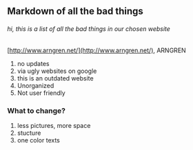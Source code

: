 ## Markdown of all the bad things ##

###### hi, this is a list of all the bad things in our chosen website ######

[http://www.arngren.net/](http://www.arngren.net/), ARNGREN


  1. no updates 
  2. via ugly websites on google 
  3. this is an outdated website 
  4. Unorganized 
  5. Not user friendly 


### What to change? ###

  1. less pictures, more space
  2. stucture
  3. one color texts
  
 









